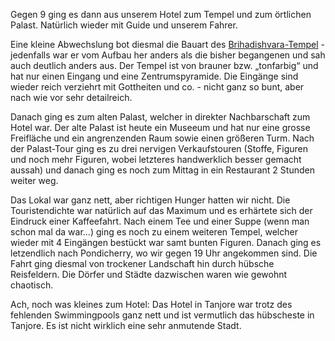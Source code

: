 Gegen 9 ging es dann aus unserem Hotel zum Tempel und zum örtlichen Palast. Natürlich wieder mit Guide und unserem Fahrer.

Eine kleine Abwechslung bot diesmal die Bauart des [Brihadishvara-Tempel](https://de.wikipedia.org/wiki/Brihadishvara-Tempel) - jedenfalls war er vom Aufbau her anders als die bisher begangenen und sah auch deutlich anders aus.
Der Tempel ist von brauner bzw. „tonfarbig“ und hat nur einen Eingang und eine Zentrumspyramide. 
Die Eingänge sind wieder reich verziehrt mit Gottheiten und co. - nicht ganz so bunt, aber nach wie vor sehr detailreich.

Danach ging es zum alten Palast, welcher in direkter Nachbarschaft zum Hotel war. Der alte Palast ist heute ein Museeum und hat nur eine grosse Freifläche und ein angrenzenden Raum sowie einen größeren Turm. 
Nach der Palast-Tour ging es zu drei nervigen Verkaufstouren (Stoffe, Figuren und noch mehr Figuren, wobei letzteres handwerklich besser gemacht aussah) und danach ging es noch zum Mittag in ein Restaurant 2 Stunden weiter weg.

Das Lokal war ganz nett, aber richtigen Hunger hatten wir nicht. Die Touristendichte war natürlich auf das Maximum und es erhärtete sich der Eindruck einer Kaffeefahrt.
Nach einem Tee und einer Suppe (wenn man schon mal da war...) ging es noch zu einem weiteren Tempel, welcher wieder mit 4 Eingängen bestückt war samt bunten Figuren. Danach ging es letzendlich nach Pondicherry, wo wir gegen 19 Uhr angekommen sind. Die Fahrt ging diesmal von trockener Landschaft hin durch hübsche Reisfeldern. Die Dörfer und Städte dazwischen waren wie gewohnt chaotisch.

Ach, noch was kleines zum Hotel:
Das Hotel in Tanjore war trotz des fehlenden Swimmingpools ganz nett und ist vermutlich das hübscheste in Tanjore. Es ist nicht wirklich eine sehr anmutende Stadt.
